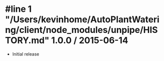 #line 1 "/Users/kevinhome/AutoPlantWatering/client/node_modules/unpipe/HISTORY.md"
1.0.0 / 2015-06-14
==================

  * Initial release
